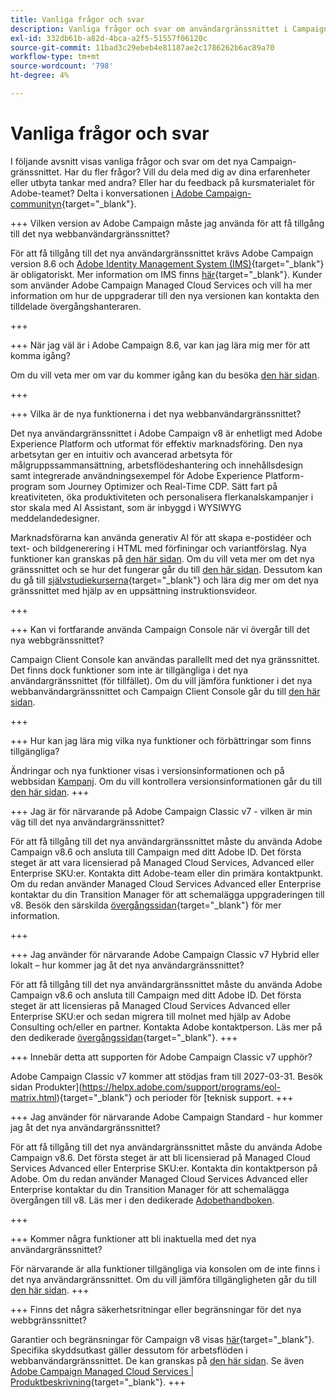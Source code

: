 ```yaml
---
title: Vanliga frågor och svar
description: Vanliga frågor och svar om användargränssnittet i Campaign Web
exl-id: 332db61b-a82d-4bca-a2f5-51557f06120c
source-git-commit: 11bad3c29ebeb4e81187ae2c1786262b6ac89a70
workflow-type: tm+mt
source-wordcount: '798'
ht-degree: 4%

---
```


# Vanliga frågor och svar

I följande avsnitt visas vanliga frågor och svar om det nya Campaign-gränssnittet. Har du fler frågor? Vill du dela med dig av dina erfarenheter eller utbyta tankar med andra? Eller har du feedback på kursmaterialet för Adobe-teamet? Delta i konversationen [i Adobe Campaign-communityn](https://experienceleaguecommunities.adobe.com/t5/adobe-campaign-classic-v7/ct-p/adobe-campaign-classic-community){target="_blank"}.


+++ Vilken version av Adobe Campaign måste jag använda för att få tillgång till det nya webbanvändargränssnittet?

För att få tillgång till det nya användargränssnittet krävs Adobe Campaign version 8.6 och [Adobe Identity Management System (IMS)](https://helpx.adobe.com/enterprise/using/identity.html){target="_blank"} är obligatoriskt. Mer information om IMS finns [här](https://experienceleague.adobe.com/en/docs/campaign/technotes-ac/tn-new/migrate-users-to-ims){target="_blank"}. Kunder som använder Adobe Campaign Managed Cloud Services och vill ha mer information om hur de uppgraderar till den nya versionen kan kontakta den tilldelade övergångshanteraren.

+++

+++ När jag väl är i Adobe Campaign 8.6, var kan jag lära mig mer för att komma igång?

Om du vill veta mer om var du kommer igång kan du besöka [den här sidan](../get-started/get-started.md).

+++

+++ Vilka är de nya funktionerna i det nya webbanvändargränssnittet?

Det nya användargränssnittet i Adobe Campaign v8 är enhetligt med Adobe Experience Platform och utformat för effektiv marknadsföring. Den nya arbetsytan ger en intuitiv och avancerad arbetsyta för målgruppssammansättning, arbetsflödeshantering och innehållsdesign samt integrerade användningsexempel för Adobe Experience Platform-program som Journey Optimizer och Real-Time CDP.  Sätt fart på kreativiteten, öka produktiviteten och personalisera flerkanalskampanjer i stor skala med AI Assistant, som är inbyggd i WYSIWYG meddelandedesigner.

Marknadsförarna kan använda generativ AI för att skapa e-postidéer och text- och bildgenerering i HTML med förfiningar och variantförslag. Nya funktioner kan granskas på [den här sidan](../rn/whats-new.md). Om du vill veta mer om det nya gränssnittet och se hur det fungerar går du till [den här sidan](../get-started/user-interface.md). Dessutom kan du gå till [självstudiekurserna](https://experienceleague.adobe.com/en/docs/campaign-web-learn/tutorials/overview){target="_blank"} och lära dig mer om det nya gränssnittet med hjälp av en uppsättning instruktionsvideor.

+++

+++  Kan vi fortfarande använda Campaign Console när vi övergår till det nya webbgränssnittet?

Campaign Client Console kan användas parallellt med det nya gränssnittet. Det finns dock funktioner som inte är tillgängliga i det nya användargränssnittet (för tillfället). Om du vill jämföra funktioner i det nya webbanvändargränssnittet och Campaign Client Console går du till [den här sidan](../get-started/capability-matrix.md).

+++

+++ Hur kan jag lära mig vilka nya funktioner och förbättringar som finns tillgängliga?

Ändringar och nya funktioner visas i versionsinformationen och på webbsidan [Kampanj](../get-started/user-interface.md#user-interface-home). Om du vill kontrollera versionsinformationen går du till [den här sidan](../rn/release-notes.md).
+++


+++  Jag är för närvarande på Adobe Campaign Classic v7 - vilken är min väg till det nya användargränssnittet?

För att få tillgång till det nya användargränssnittet måste du använda Adobe Campaign v8.6 och ansluta till Campaign med ditt Adobe ID. Det första steget är att vara licensierad på Managed Cloud Services, Advanced eller Enterprise SKU:er. Kontakta ditt Adobe-team eller din primära kontaktpunkt. Om du redan använder Managed Cloud Services Advanced eller Enterprise kontaktar du din Transition Manager för att schemalägga uppgraderingen till v8. Besök den särskilda [övergångssidan](https://experienceleague.adobe.com/en/docs/campaign/campaign-v8/new/v7-to-v8){target="_blank"} för mer information.

+++

+++  Jag använder för närvarande Adobe Campaign Classic v7 Hybrid eller lokalt – hur kommer jag åt det nya användargränssnittet?

För att få tillgång till det nya användargränssnittet måste du använda Adobe Campaign v8.6 och ansluta till Campaign med ditt Adobe ID. Det första steget är att licensieras på Managed Cloud Services Advanced eller Enterprise SKU:er och sedan migrera till molnet med hjälp av Adobe Consulting och/eller en partner. Kontakta Adobe kontaktperson. Läs mer på den dedikerade [övergångssidan](https://experienceleague.adobe.com/en/docs/campaign/campaign-v8/new/v7-to-v8){target="_blank"}.
+++

+++ Innebär detta att supporten för Adobe Campaign Classic v7 upphör?

Adobe Campaign Classic v7 kommer att stödjas fram till 2027-03-31. Besök sidan Produkter](https://helpx.adobe.com/support/programs/eol-matrix.html){target="_blank"} och perioder för [teknisk support.
+++

+++ Jag använder för närvarande Adobe Campaign Standard - hur kommer jag åt det nya användargränssnittet?

För att få tillgång till det nya användargränssnittet måste du använda Adobe Campaign v8.6. Det första steget är att bli licensierad på Managed Cloud Services Advanced eller Enterprise SKU:er. Kontakta din kontaktperson på Adobe. Om du redan använder Managed Cloud Services Advanced eller Enterprise kontaktar du din Transition Manager för att schemalägga övergången till v8. Läs mer i den dedikerade [Adobethandboken](../../adoption/home.md).

+++


+++ Kommer några funktioner att bli inaktuella med det nya användargränssnittet?

För närvarande är alla funktioner tillgängliga via konsolen om de inte finns i det nya användargränssnittet. Om du vill jämföra tillgängligheten går du till [den här sidan](../get-started/capability-matrix.md).
+++


+++ Finns det några säkerhetsritningar eller begränsningar för det nya webbgränssnittet?

Garantier och begränsningar för Campaign v8 visas [här](https://experienceleague.adobe.com/en/docs/campaign/campaign-v8/releases/ac-guardrails){target="_blank"}. Specifika skyddsutkast gäller dessutom för arbetsflöden i webbanvändargränssnittet. De kan granskas på [den här sidan](../get-started/guardrails.md). Se även [Adobe Campaign Managed Cloud Services | Produktbeskrivning](https://helpx.adobe.com/se/legal/product-descriptions/adobe-campaign-managed-cloud-services.html){target="_blank"}.
+++
